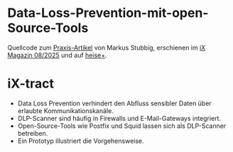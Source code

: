 # Data-Loss-Prevention-mit-open-Source-Tools

Quellcode zum [Praxis-Artikel](https://www.heise.de/select/ix/2025/8/2509805383698504791) von Markus Stubbig, erschienen im [iX Magazin 08/2025](https://www.heise.de/select/ix/2025/8) und auf [heise+](Platzhalter).

# iX-tract
- Data Loss Prevention verhindert den Abfluss sensibler Daten über erlaubte Kommunikationskanäle.
- DLP-Scanner sind häufig in Firewalls und E-Mail-Gateways integriert.
- Open-Source-Tools wie Postfix und Squid lassen sich als DLP-Scanner betreiben.
- Ein Prototyp illustriert die Vorgehensweise.
